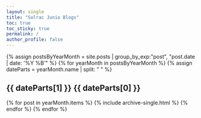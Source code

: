 ```yaml
---
layout: single
title: "Solrac Junio Blogs"
toc: true
toc_sticky: true
permalink: /
author_profile: false
---
```


{% assign postsByYearMonth = site.posts | group_by_exp:"post", "post.date | date: '%Y %B'" %}
{% for yearMonth in postsByYearMonth %}
  {% assign dateParts = yearMonth.name | split: " " %}
  <h2 id="{{ dateParts[0] }}-{{ dateParts[1] | date: '%m' }}" class="archive__subtitle">{{ dateParts[1] }} {{ dateParts[0] }}</h2>
  {% for post in yearMonth.items %}
    {% include archive-single.html %}
  {% endfor %}
{% endfor %}